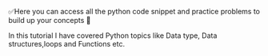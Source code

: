 ✅Here you can access all the python code snippet and practice problems to build up your concepts 💫

 In this tutorial I have covered Python topics like Data type, Data structures,loops and Functions etc.
 
